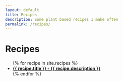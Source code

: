 ```yaml
---
layout: default
title: Recipes
description: Some plant based recipes I make often
permalink: /recipes/
---
```


# Recipes

<ul class="post-list">
  {% for recipe in site.recipes %}
  <li>
    <strong>
      <a class="post-link" href="{{ recipe.url | prepend: site.baseurl }}"
        >{{ recipe.title }} - {{ recipe.description }}</a
      >
    </strong>
  </li>
  {% endfor %}
</ul>